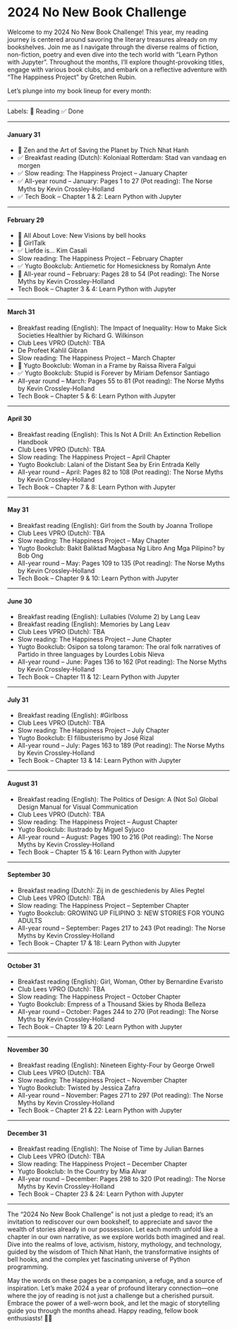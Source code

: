 # 2024 No New Book Challenge

Welcome to my 2024 No New Book Challenge! This year, my reading journey is centered around savoring the literary treasures already on my bookshelves.
Join me as I navigate through the diverse realms of fiction, non-fiction, poetry and even dive into the tech world with “Learn Python with Jupyter”.
Throughout the months, I’ll explore thought-provoking titles, engage with various book clubs, and embark on a reflective adventure with “The Happiness Project” by Gretchen Rubin.

Let’s plunge into my book lineup for every month:

--------------
Labels: 📖 Reading ✅ Done

--------------


#### January 31
- 📖 Zen and the Art of Saving the Planet by Thich Nhat Hanh
- ✅ Breakfast reading (Dutch): Koloniaal Rotterdam: Stad van vandaag en morgen
- ✅ Slow reading: The Happiness Project – January Chapter
- ✅ All-year round – January: Pages 1 to 27 (Pot reading): The Norse Myths by Kevin Crossley-Holland
- ✅ Tech Book – Chapter 1 & 2: Learn Python with Jupyter

--------------

#### February 29
- 📖 All About Love: New Visions by bell hooks
- 📖 GirlTalk
- ✅ Liefde is... Kim Casali
- Slow reading: The Happiness Project – February Chapter
- ✅ Yugto Bookclub: Antiemetic for Homesickness by Romalyn Ante
- 📖 All-year round – February: Pages 28 to 54 (Pot reading): The Norse Myths by Kevin Crossley-Holland
- Tech Book – Chapter 3 & 4: Learn Python with Jupyter

--------------

#### March 31
- Breakfast reading (English): The Impact of Inequality: How to Make Sick Societies Healthier by Richard G. Wilkinson
- Club Lees VPRO (Dutch): TBA
- De Profeet Kahlil Gibran
- Slow reading: The Happiness Project – March Chapter
- 📖 Yugto Bookclub: Woman in a Frame by Raissa Rivera Falgui
- ✅ Yugto Bookclub: Stupid is Forever by Miriam Defensor Santiago
- All-year round – March: Pages 55 to 81 (Pot reading): The Norse Myths by Kevin Crossley-Holland
- Tech Book – Chapter 5 & 6: Learn Python with Jupyter

--------------

#### April 30
- Breakfast reading (English): This Is Not A Drill: An Extinction Rebellion Handbook
- Club Lees VPRO (Dutch): TBA
- Slow reading: The Happiness Project – April Chapter
- Yugto Bookclub: Lalani of the Distant Sea by Erin Entrada Kelly
- All-year round – April: Pages 82 to 108 (Pot reading): The Norse Myths by Kevin Crossley-Holland
- Tech Book – Chapter 7 & 8: Learn Python with Jupyter

--------------

#### May 31
- Breakfast reading (English): Girl from the South by Joanna Trollope
- Club Lees VPRO (Dutch): TBA
- Slow reading: The Happiness Project – May Chapter
- Yugto Bookclub: Bakit Baliktad Magbasa Ng Libro Ang Mga Pilipino? by Bob Ong
- All-year round – May: Pages 109 to 135 (Pot reading): The Norse Myths by Kevin Crossley-Holland
- Tech Book – Chapter 9 & 10: Learn Python with Jupyter

--------------

#### June 30
- Breakfast reading (English): Lullabies (Volume 2) by Lang Leav
- Breakfast reading (English): Memories by Lang Leav
- Club Lees VPRO (Dutch): TBA
- Slow reading: The Happiness Project – June Chapter
- Yugto Bookclub: Osipon sa tolong taramon: The oral folk narratives of Partido in three languages by Lourdes Lobis Nieva
- All-year round – June: Pages 136 to 162 (Pot reading): The Norse Myths by Kevin Crossley-Holland
- Tech Book – Chapter 11 & 12: Learn Python with Jupyter

--------------

#### July 31
- Breakfast reading (English): #Girlboss
- Club Lees VPRO (Dutch): TBA
- Slow reading: The Happiness Project – July Chapter
- Yugto Bookclub: El filibusterismo by José Rizal
- All-year round – July: Pages 163 to 189 (Pot reading): The Norse Myths by Kevin Crossley-Holland
- Tech Book – Chapter 13 & 14: Learn Python with Jupyter

--------------

#### August 31
- Breakfast reading (English): The Politics of Design: A (Not So) Global Design Manual for Visual Communication
- Club Lees VPRO (Dutch): TBA
- Slow reading: The Happiness Project – August Chapter
- Yugto Bookclub: Ilustrado by Miguel Syjuco
- All-year round – August: Pages 190 to 216 (Pot reading): The Norse Myths by Kevin Crossley-Holland
- Tech Book – Chapter 15 & 16: Learn Python with Jupyter

--------------

#### September 30
- Breakfast reading (Dutch): Zij in de geschiedenis by Alies Pegtel
- Club Lees VPRO (Dutch): TBA
- Slow reading: The Happiness Project – September Chapter
- Yugto Bookclub: GROWING UP FILIPINO 3: NEW STORIES FOR YOUNG ADULTS
- All-year round – September: Pages 217 to 243 (Pot reading): The Norse Myths by Kevin Crossley-Holland
- Tech Book – Chapter 17 & 18: Learn Python with Jupyter

--------------

#### October 31
- Breakfast reading (English): Girl, Woman, Other by Bernardine Evaristo
- Club Lees VPRO (Dutch): TBA
- Slow reading: The Happiness Project – October Chapter
- Yugto Bookclub: Empress of a Thousand Skies by Rhoda Belleza
- All-year round – October: Pages 244 to 270 (Pot reading): The Norse Myths by Kevin Crossley-Holland
- Tech Book – Chapter 19 & 20: Learn Python with Jupyter

--------------

#### November 30
- Breakfast reading (English): Nineteen Eighty-Four by George Orwell
- Club Lees VPRO (Dutch): TBA
- Slow reading: The Happiness Project – November Chapter
- Yugto Bookclub: Twisted by Jessica Zafra
- All-year round – November: Pages 271 to 297 (Pot reading): The Norse Myths by Kevin Crossley-Holland
- Tech Book – Chapter 21 & 22: Learn Python with Jupyter

--------------

#### December 31
- Breakfast reading (English): The Noise of Time by Julian Barnes
- Club Lees VPRO (Dutch): TBA
- Slow reading: The Happiness Project – December Chapter
- Yugto Bookclub: In the Country by Mia Alvar
- All-year round – December: Pages 298 to 320 (Pot reading): The Norse Myths by Kevin Crossley-Holland
- Tech Book – Chapter 23 & 24: Learn Python with Jupyter

--------------


The “2024 No New Book Challenge” is not just a pledge to read; it’s an invitation to rediscover our own bookshelf, to appreciate and savor the wealth of stories already in our possession.
Let each month unfold like a chapter in our own narrative, as we explore worlds both imagined and real. Dive into the realms of love, activism, history, mythology, and technology, guided by the wisdom of Thich Nhat Hanh, the transformative insights of bell hooks, and the complex yet fascinating universe of Python programming.

May the words on these pages be a companion, a refuge, and a source of inspiration. Let’s make 2024 a year of profound literary connection—one where the joy of reading is not just a challenge but a cherished pursuit. Embrace the power of a well-worn book, and let the magic of storytelling guide you through the months ahead. Happy reading, fellow book enthusiasts! 📖✨



